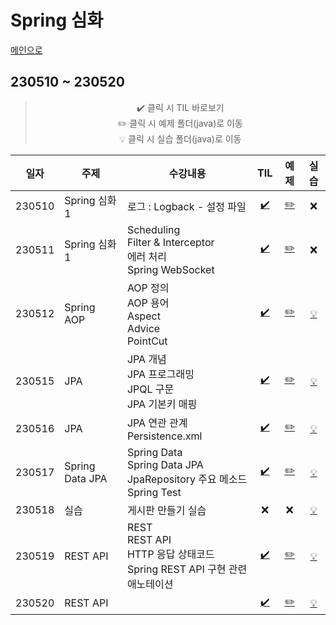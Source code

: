 # Spring 심화
[메인으로](https://github.com/sylee990205/lsy_dktechin_study)
## 230510 ~ 230520

<div align = "center"> 

> :heavy_check_mark: 클릭 시 TIL 바로보기  
> :pencil2: 클릭 시 예제 폴더(java)로 이동  
> :bulb: 클릭 시 실습 폴더(java)로 이동    


| 일자      | 주제 | 수강내용       | TIL | 예제 | 실습 | 
| -------- | ----  |--------------- | :---: | :---: | :---: | 
| 230510 | Spring 심화1 | 로그 : Logback - 설정 파일 | [:heavy_check_mark:](/TIL/09.%20Spring%20%EC%8B%AC%ED%99%94/230510_Spring_day9.md) | [:pencil2:](/intellij/springedu/src/main/java/) | :x:
| 230511 | Spring 심화1 | Scheduling<br>Filter & Interceptor<br>에러 처리<br>Spring WebSocket | [:heavy_check_mark:](/TIL/09.%20Spring%20%EC%8B%AC%ED%99%94/230511_Spring_day10.md) | [:pencil2:](/intellij/springedu/src/main/java/) | :x:
| 230512 | Spring AOP | AOP 정의<br>AOP 용어<br>Aspect<br>Advice<br>PointCut | [:heavy_check_mark:](/TIL/09.%20Spring%20%EC%8B%AC%ED%99%94/230512_Spring_day11.md) | [:pencil2:](/intellij/springiocedu/src/main/java/) | [:bulb:](/Spring%20exercise/230512/)
| 230515 | JPA | JPA 개념<BR>JPA 프로그래밍<BR>JPQL 구문<BR>JPA 기본키 매핑 | [:heavy_check_mark:](/TIL/09.%20Spring%20%EC%8B%AC%ED%99%94/230515_Spring_day12.md) | [:pencil2:](/intellij/springjpaedu/src/main/) | [:bulb:](/Spring%20exercise/230515/)
| 230516 | JPA | JPA 연관 관계<br>Persistence.xml | [:heavy_check_mark:](/TIL/09.%20Spring%20%EC%8B%AC%ED%99%94/230516_Spring_day13.md) | [:pencil2:](/intellij/springjpaedu/src/main/) | [:bulb:](/Spring%20exercise/230516/)
| 230517 | Spring Data JPA | Spring Data<br>Spring Data JPA<br>JpaRepository 주요 메소드<br>Spring Test |  [:heavy_check_mark:](/TIL/09.%20Spring%20%EC%8B%AC%ED%99%94/230517_Spring_day14.md) | [:pencil2:](/intellij/springedu2/src/main/java/springjpa/exam/) | [:bulb:](/intellij/springnews/)
| 230518 | 실습 | 게시판 만들기 실습 | :x: | :x: | [:bulb:](/intellij/springnews/)
| 230519 | REST API | REST<br>REST API<br>HTTP 응답 상태코드<br>Spring REST API 구현 관련 애노테이션 | [:heavy_check_mark:](/TIL/09.%20Spring%20%EC%8B%AC%ED%99%94/230519_Spring_day15.md) |[:pencil2:](/intellij/springedu2/src/main/java/springrest/) | [:bulb:](/Spring%20exercise/230519/)
| 230520 | REST API | | [:heavy_check_mark:](/TIL/09.%20Spring%20%EC%8B%AC%ED%99%94/230520_Spring_day16.md) | [:pencil2:](/intellij/springedu2/src/main/java/springrest/) | [:bulb:](/Spring%20exercise/230520/)
</div>

